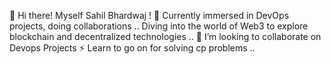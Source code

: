 👋 Hi there! Myself Sahil Bhardwaj !
🔧 Currently immersed in DevOps projects, doing collaborations ..
   Diving into the world of Web3 to explore blockchain and decentralized technologies ..
💞️ I’m looking to collaborate on Devops Projects
⚡ Learn to go on for solving cp problems ..
